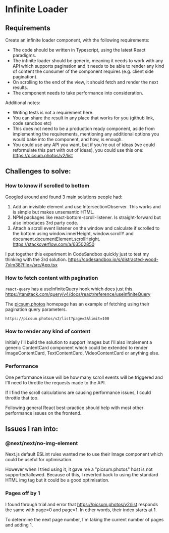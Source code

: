 # Infinite Loader

## Requirements

Create an infinite loader component, with the following requirements:

- The code should be written in Typescript, using the latest React paradigms.
- The infinite loader should be generic, meaning it needs to work with any API which supports pagination and it needs to be able to render any kind of content the consumer of the component requires (e.g. client side pagination).
- On scrolling to the end of the view, it should fetch and render the next results.
- The component needs to take performance into consideration.

Additional notes:

- Writing tests is not a requirement here.
- You can share the result in any place that works for you (github link, code sandbox etc)
- This does not need to be a production ready component, aside from implementing the requirements, mentioning any additional options you would bake into the component, and how, is enough.
- You could use any API you want, but if you're out of ideas (we could reformulate this part with out of ideas), you could use this one: https://picsum.photos/v2/list

## Challenges to solve:

### How to know if scrolled to bottom

Googled around and found 3 main solutions people had:

1. Add an invisible element and use IntersectionObserver. This works and is simple but makes unsemantic HTML.
2. NPM packages like react-bottom-scroll-listener. Is straight-forward but also introduces 3rd party code.
3. Attach a scroll event listener on the window and calculate if scrolled to the bottom using window.innerHeight, window.scrollY and document.documentElement.scrollHeight. https://stackoverflow.com/a/63502850

I put together this experiment in CodeSandbox quickly just to test my thinking with the 3rd solution.
https://codesandbox.io/s/distracted-wood-7xlm38?file=/src/App.tsx

### How to fetch content with pagination

`react-query` has a useInfiniteQuery hook which does just this.
https://tanstack.com/query/v4/docs/react/reference/useInfiniteQuery

The [picsum.photos](https://picsum.photos/) homepage has an example of fetching using their pagination query parameters.

```
https://picsum.photos/v2/list?page=2&limit=100
```

### How to render any kind of content

Initially I'll build the solution to support images but I'll also implement a generic ContentCard component which could be extended to render ImageContentCard, TextContentCard, VideoContentCard or anything else.

### Performance

One performance issue will be how many scroll events will be triggered and I'll need to throttle the requests made to the API.

If I find the scroll calculations are causing performance issues, I could throttle that too.

Following general React best-practice should help with most other performance issues on the frontend.

## Issues I ran into:

### @next/next/no-img-element

Next.js default ESLint rules wanted me to use their Image component which could be useful for optimisation.

However when I tried using it, it gave me a "picsum.photos" host is not supported/allowed.
Because of this, I reverted back to using the standard HTML img tag but it could be a good optimisation.

### Pages off by 1

I found through trial and error that https://picsum.photos/v2/list responds the same with page=0 and page=1. In other words, their index starts at 1.

To determine the next page number, I'm taking the current number of pages and adding 1.
